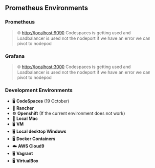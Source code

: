 ## Prometheus Environments

### Prometheus
> 🌐 [http://localhost:9090](http://localhost:9090)
> Codespaces is getting used and Loadbalancer is used not the nodeport if we have an error we can pivot to nodepod


### Grafana
> 🌐 [http://localhost:3000](http://localhost:3000)
> Codespaces is getting used and Loadbalancer is used not the nodeport if we have an error we can pivot to nodepod

### Development Environments
- 🖥️ **CodeSpaces** (19 October)
- 🚜 **Rancher**
- ☸️ **Openshift** (If the current environment does not work)
- 🍏 **Local Mac**
- 🖥️ **VM**
- 🖥️ **Local desktop Windows**
- 🖥️ **Docker Containers**
- ☁️ **AWS Cloud9**
- 🖥️ **Vagrant**
- 🖥️ **VirtualBox**